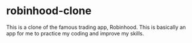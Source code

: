 # robinhood-clone
This is a clone of the famous trading app, Robinhood. This is basically an app for me to practice my coding and improve my skills.

